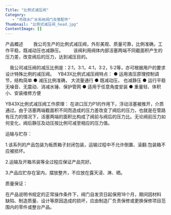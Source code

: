 ```yaml
---
Title: "比例式减压阀"
Category:
   - "市政水厂水系统阀门及管配件"
Thumbnail: "比例式减压阀_head.jpg"
ContentImage: []
---
```

产品概述
　　我公司生产的比例式减压阀，外形美观、质量可靠，比例准确，工作平稳，既减动压也减静压。
　　该阀利用阀体内部活塞两端不同截面积产生的压力差，改变阀后的压力，达到减压目的。

　我公司减压阀的减压比例是：2∶1，3∶1，4∶1，3∶2，5∶2等，亦可根据用户的要求设计特殊比例的减压阀。　 YB43X比例式减压阀特点：
● 运用液压原理控制调节，结构简单
● 减压比例准确， 大流量通行
● 既减动压， 也减静压
● 运行平稳无噪音、无震动、消减水锤、保护管网
● 适用于任意角度安装
● 重量轻、体积小、安装维修方便

YB43X比例式减压阀工作原理：
 在进口压力P1的作用下，浮动活塞被推开，介质通过。由于活塞两端截面积不同而造成的压力差改变了阀后的压力，也就是在管路有压力的情况下，活塞两端的面积比构成了阀前与阀后的压力比。无论阀前压力如何变化，阀后静压及动压按比例可减至相应的压力值。

运输与贮存：

1.该系列的产品包装为板质箱子封闭包装，运输过程中不允许倒置、滚翻.包装箱不应被损坏。

2.运输及开箱吊装等全过程应保证产品完好。

3.产品应贮存在室内，摆放整齐，不应放在露天浸、淋、晒。

质量保证：

在产品说明书规定的正常操作条件下，阀门自发货日起保用18个月，期间因材料缺陷、制造质量、设计等原因造成的损坏，应由制造厂负责保修或更换保修项目范围内的零件或整台产品。


